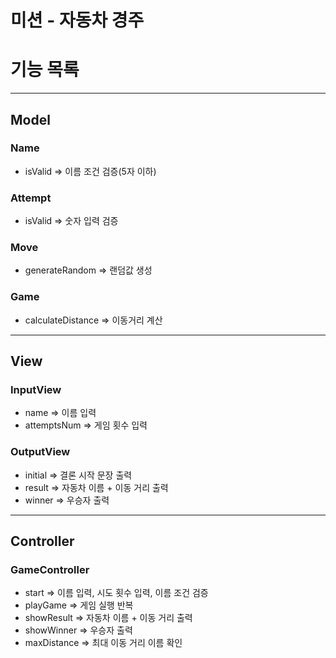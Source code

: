 # 미션 - 자동차 경주

# 기능 목록

---

## Model

### Name 
- isValid => 이름 조건 검증(5자 이하)

### Attempt
- isValid => 숫자 입력 검증

### Move
- generateRandom => 랜덤값 생성

### Game
- calculateDistance => 이동거리 계산

---

## View

### InputView
- name => 이름 입력
- attemptsNum => 게임 횟수 입력

### OutputView
- initial => 결론 시작 문장 출력
- result => 자동차 이름 + 이동 거리 출력
- winner => 우승자 출력

---

## Controller

### GameController
- start => 이름 입력, 시도 횟수 입력, 이름 조건 검증
- playGame => 게임 실행 반복
- showResult => 자동차 이름 + 이동 거리 출력
- showWinner => 우승자 출력
- maxDistance => 최대 이동 거리 이름 확인










